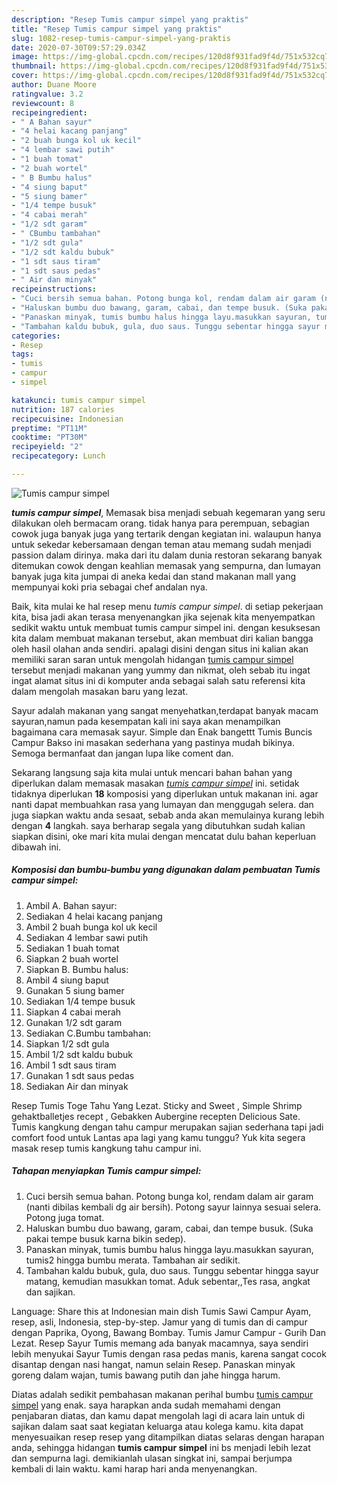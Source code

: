 ```yaml
---
description: "Resep Tumis campur simpel yang praktis"
title: "Resep Tumis campur simpel yang praktis"
slug: 1082-resep-tumis-campur-simpel-yang-praktis
date: 2020-07-30T09:57:29.034Z
image: https://img-global.cpcdn.com/recipes/120d8f931fad9f4d/751x532cq70/tumis-campur-simpel-foto-resep-utama.jpg
thumbnail: https://img-global.cpcdn.com/recipes/120d8f931fad9f4d/751x532cq70/tumis-campur-simpel-foto-resep-utama.jpg
cover: https://img-global.cpcdn.com/recipes/120d8f931fad9f4d/751x532cq70/tumis-campur-simpel-foto-resep-utama.jpg
author: Duane Moore
ratingvalue: 3.2
reviewcount: 8
recipeingredient:
- " A Bahan sayur"
- "4 helai kacang panjang"
- "2 buah bunga kol uk kecil"
- "4 lembar sawi putih"
- "1 buah tomat"
- "2 buah wortel"
- " B Bumbu halus"
- "4 siung baput"
- "5 siung bamer"
- "1/4 tempe busuk"
- "4 cabai merah"
- "1/2 sdt garam"
- " CBumbu tambahan"
- "1/2 sdt gula"
- "1/2 sdt kaldu bubuk"
- "1 sdt saus tiram"
- "1 sdt saus pedas"
- " Air dan minyak"
recipeinstructions:
- "Cuci bersih semua bahan. Potong bunga kol, rendam dalam air garam (nanti dibilas kembali dg air bersih). Potong sayur lainnya sesuai selera. Potong juga tomat."
- "Haluskan bumbu duo bawang, garam, cabai, dan tempe busuk. (Suka pakai tempe busuk karna bikin sedep)."
- "Panaskan minyak, tumis bumbu halus hingga layu.masukkan sayuran, tumis2 hingga bumbu merata. Tambahan air sedikit."
- "Tambahan kaldu bubuk, gula, duo saus. Tunggu sebentar hingga sayur matang, kemudian masukkan tomat. Aduk sebentar,,Tes rasa, angkat dan sajikan."
categories:
- Resep
tags:
- tumis
- campur
- simpel

katakunci: tumis campur simpel 
nutrition: 187 calories
recipecuisine: Indonesian
preptime: "PT11M"
cooktime: "PT30M"
recipeyield: "2"
recipecategory: Lunch

---
```



![Tumis campur simpel](https://img-global.cpcdn.com/recipes/120d8f931fad9f4d/751x532cq70/tumis-campur-simpel-foto-resep-utama.jpg)

<b><i>tumis campur simpel</i></b>, Memasak bisa menjadi sebuah kegemaran yang seru dilakukan oleh bermacam orang. tidak hanya para perempuan, sebagian cowok juga banyak juga yang tertarik dengan kegiatan ini. walaupun hanya untuk sekedar kebersamaan dengan teman atau memang sudah menjadi passion dalam dirinya. maka dari itu dalam dunia restoran sekarang banyak ditemukan cowok dengan keahlian memasak yang sempurna, dan lumayan banyak juga kita jumpai di aneka kedai dan stand makanan mall yang mempunyai koki pria sebagai chef andalan nya.

Baik, kita mulai ke hal resep menu <i>tumis campur simpel</i>. di setiap pekerjaan kita, bisa jadi akan terasa menyenangkan jika sejenak kita menyempatkan sedikit waktu untuk membuat tumis campur simpel ini. dengan kesuksesan kita dalam membuat makanan tersebut, akan membuat diri kalian bangga oleh hasil olahan anda sendiri. apalagi disini dengan situs ini kalian akan memiliki saran saran untuk mengolah hidangan <u>tumis campur simpel</u> tersebut menjadi makanan yang yummy dan nikmat, oleh sebab itu ingat ingat alamat situs ini di komputer anda sebagai salah satu referensi kita dalam mengolah masakan baru yang lezat.

Sayur adalah makanan yang sangat menyehatkan,terdapat banyak macam sayuran,namun pada kesempatan kali ini saya akan menampilkan bagaimana cara memasak sayur. Simple dan Enak bangettt Tumis Buncis Campur Bakso ini masakan sederhana yang pastinya mudah bikinya. Semoga bermanfaat dan jangan lupa like coment dan.


Sekarang langsung saja kita mulai untuk mencari bahan bahan yang diperlukan dalam memasak masakan <u><i>tumis campur simpel</i></u> ini. setidak tidaknya diperlukan <b>18</b> komposisi yang diperlukan untuk makanan ini. agar nanti dapat membuahkan rasa yang lumayan dan menggugah selera. dan juga siapkan waktu anda sesaat, sebab anda akan memulainya kurang lebih dengan <b>4</b> langkah. saya berharap segala yang dibutuhkan sudah kalian siapkan disini, oke mari kita mulai dengan mencatat dulu bahan keperluan dibawah ini.

<!--inarticleads1-->

##### Komposisi dan bumbu-bumbu yang digunakan dalam pembuatan Tumis campur simpel:

1. Ambil  A. Bahan sayur:
1. Sediakan 4 helai kacang panjang
1. Ambil 2 buah bunga kol uk kecil
1. Sediakan 4 lembar sawi putih
1. Sediakan 1 buah tomat
1. Siapkan 2 buah wortel
1. Siapkan  B. Bumbu halus:
1. Ambil 4 siung baput
1. Gunakan 5 siung bamer
1. Sediakan 1/4 tempe busuk
1. Siapkan 4 cabai merah
1. Gunakan 1/2 sdt garam
1. Sediakan  C.Bumbu tambahan:
1. Siapkan 1/2 sdt gula
1. Ambil 1/2 sdt kaldu bubuk
1. Ambil 1 sdt saus tiram
1. Gunakan 1 sdt saus pedas
1. Sediakan  Air dan minyak


Resep Tumis Toge Tahu Yang Lezat. Sticky and Sweet , Simple Shrimp gehaktballetjes recept , Gebakken Aubergine recepten Delicious Sate. Tumis kangkung dengan tahu campur merupakan sajian sederhana tapi jadi comfort food untuk Lantas apa lagi yang kamu tunggu? Yuk kita segera masak resep tumis kangkung tahu campur ini. 

<!--inarticleads2-->

##### Tahapan menyiapkan Tumis campur simpel:

1. Cuci bersih semua bahan. Potong bunga kol, rendam dalam air garam (nanti dibilas kembali dg air bersih). Potong sayur lainnya sesuai selera. Potong juga tomat.
1. Haluskan bumbu duo bawang, garam, cabai, dan tempe busuk. (Suka pakai tempe busuk karna bikin sedep).
1. Panaskan minyak, tumis bumbu halus hingga layu.masukkan sayuran, tumis2 hingga bumbu merata. Tambahan air sedikit.
1. Tambahan kaldu bubuk, gula, duo saus. Tunggu sebentar hingga sayur matang, kemudian masukkan tomat. Aduk sebentar,,Tes rasa, angkat dan sajikan.


Language: Share this at Indonesian main dish Tumis Sawi Campur Ayam, resep, asli, Indonesia, step-by-step. Jamur yang di tumis dan di campur dengan Paprika, Oyong, Bawang Bombay. Tumis Jamur Campur - Gurih Dan Lezat. Resep Sayur Tumis memang ada banyak macamnya, saya sendiri lebih menyukai Sayur Tumis dengan rasa pedas manis, karena sangat cocok disantap dengan nasi hangat, namun selain Resep. Panaskan minyak goreng dalam wajan, tumis bawang putih dan jahe hingga harum. 

Diatas adalah sedikit pembahasan makanan perihal bumbu <u>tumis campur simpel</u> yang enak. saya harapkan anda sudah memahami dengan penjabaran diatas, dan kamu dapat mengolah lagi di acara lain untuk di sajikan dalam saat saat kegiatan keluarga atau kolega kamu. kita dapat menyesuaikan resep resep yang ditampilkan diatas selaras dengan harapan anda, sehingga hidangan <b>tumis campur simpel</b> ini bs menjadi lebih lezat dan sempurna lagi. demikianlah ulasan singkat ini, sampai berjumpa kembali di lain waktu. kami harap hari anda menyenangkan.
